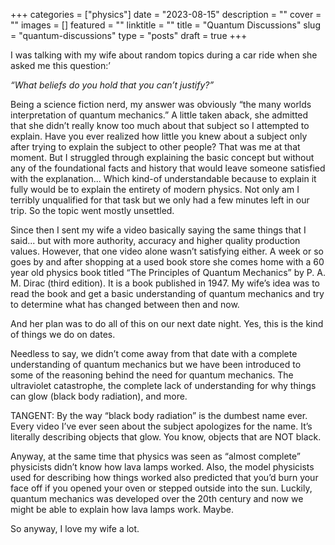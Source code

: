 +++
categories = ["physics"]
date = "2023-08-15"
description = ""
cover = ""
images = []
featured = ""
linktitle = ""
title = "Quantum Discussions"
slug = "quantum-discussions"
type = "posts"
draft = true
+++

I was talking with my wife about random topics during a car ride when she asked me this question:’

*“What beliefs do you hold that you can’t justify?”*

Being a science fiction nerd, my answer was obviously “the many worlds interpretation of quantum mechanics.” A little taken aback, she admitted that she didn’t really know too much about that subject so I attempted to explain. Have you ever realized how little you knew about a subject only after trying to explain the subject to other people? That was me at that moment. But I struggled through explaining the basic concept but without any of the foundational facts and history that would leave someone satisfied with the explanation... Which kind-of understandable because to explain it fully would be to explain the entirety of modern physics. Not only am I terribly unqualified for that task but we only had a few minutes left in our trip. So the topic went mostly unsettled.

Since then I sent my wife a video basically saying the same things that I said... but with more authority, accuracy and higher quality production values. However, that one video alone wasn’t satisfying either. A week or so goes by and after shopping at a used book store she comes home with a 60 year old physics book titled “The Principles of Quantum Mechanics” by P. A. M. Dirac (third edition). It is a book published in 1947. My wife’s idea was to read the book and get a basic understanding of quantum mechanics and try to determine what has changed between then and now.

And her plan was to do all of this on our next date night. Yes, this is the kind of things we do on dates.

Needless to say, we didn’t come away from that date with a complete understanding of quantum mechanics but we have been introduced to some of the reasoning behind the need for quantum mechanics. The ultraviolet catastrophe, the complete lack of understanding for why things can glow (black body radiation), and more.

TANGENT: By the way “black body radiation” is the dumbest name ever. Every video I’ve ever seen about the subject apologizes for the name. It’s literally describing objects that glow. You know, objects that are NOT black.

Anyway, at the same time that physics was seen as “almost complete” physicists didn’t know how lava lamps worked. Also, the model physicists used for describing how things worked also predicted that you’d burn your face off if you opened your oven or stepped outside into the sun. Luckily, quantum mechanics was developed over the 20th century and now we might be able to explain how lava lamps work. Maybe.

So anyway, I love my wife a lot.